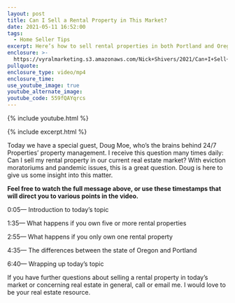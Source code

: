 ```yaml
---
layout: post
title: Can I Sell a Rental Property in This Market?
date: 2021-05-11 16:52:00
tags:
  - Home Seller Tips
excerpt: Here’s how to sell rental properties in both Portland and Oregon.
enclosure: >-
  https://vyralmarketing.s3.amazonaws.com/Nick+Shivers/2021/Can+I+Sell+a+Rental+Property+in+This+Market_.mp4
pullquote:
enclosure_type: video/mp4
enclosure_time:
use_youtube_image: true
youtube_alternate_image:
youtube_code: 559fQAYqrcs
---
```

{% include youtube.html %}

{% include excerpt.html %}

Today we have a special guest, Doug Moe, who’s the brains behind 24/7 Properties’ property management. I receive this question many times daily: Can I sell my rental property in our current real estate market? With eviction moratoriums and pandemic issues, this is a great question. Doug is here to give us some insight into this matter.

**Feel free to watch the full message above, or use these timestamps that will direct you to various points in the video.**

0:05— Introduction to today’s topic

1:35— What happens if you own five or more rental properties

2:55— What happens if you only own one rental property

4:35— The differences between the state of Oregon and Portland

6:40— Wrapping up today’s topic

If you have further questions about selling a rental property in today’s market or concerning real estate in general, call or email me. I would love to be your real estate resource.
